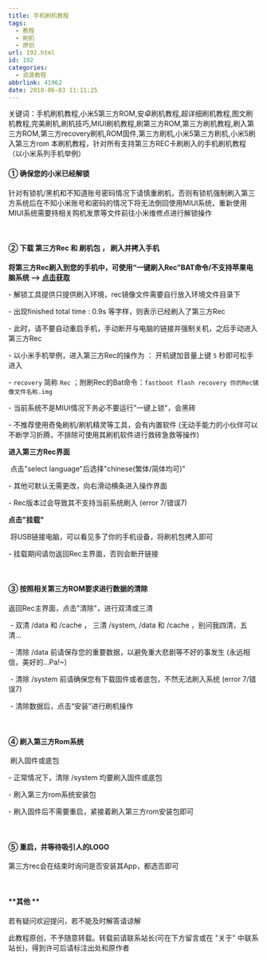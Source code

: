 ```yaml
---
title: 手机刷机教程
tags:
  - 教程
  - 刷机
  - 原创
url: 192.html
id: 192
categories:
  - 资源教程
abbrlink: 41962
date: 2018-06-03 11:11:25
---
```


关键词：手机刷机教程,小米5第三方ROM,安卓刷机教程,超详细刷机教程,图文刷机教程,完美刷机,刷机技巧,MIUI刷机教程,刷第三方ROM,第三方刷机教程,刷入第三方ROM,第三方recovery刷机,ROM固件,第三方刷机,小米5第三方刷机,小米5刷入第三方rom 本刷机教程，针对所有支持第三方REC卡刷刷入的手机刷机教程（以小米系列手机举例）  

#### **① 确保您的小米已经解锁**

针对有锁机/黑机和不知道账号密码情况下请慎重刷机，否则有锁机强制刷入第三方系统后在不知小米账号和密码的情况下将无法倒回使用MIUI系统，重新使用MIUI系统需要持相关购机发票等文件前往小米维修点进行解锁操作

 

#### **② 下载 第三方Rec 和 刷机包 ， 刷入并拷入手机**

**将第三方Rec刷入到您的手机中，可使用“一键刷入Rec”BAT命令/不支持苹果电脑系统 --> [点击获取](http://www.miui.com/forum.php?mod=attachment&aid=MTA1MTU0MDV8ZmM0MWUzODV8MTUxNzg0MTU2NXwxNzQwOTQ5MXw3MzA4MTg2)**

\- 解锁工具提供只提供刷入环境，rec镜像文件需要自行放入环境文件目录下

\- 出现finished total time : 0.9s 等字样，则表示已经刷入了第三方Rec

\- 此时，请不要自动重启手机，手动断开与电脑的链接并强制关机，之后手动进入第三方Rec

\- 以小米手机举例，进入第三方Rec的操作为 ： 开机键加音量上键 `5` 秒即可松手进入

- `recovery` 简称 `Rec` ；附刷Rec的Bat命令：`fastboot flash recovery 你的Rec镜像文件名称.img`

\- 当前系统不是MIUI情况下务必不要运行"一键上锁"，会黑砖

\- 不推荐使用奇兔刷机/刷机精灵等工具，会有内置软件 (无动手能力的小伙伴可以不断学习折腾，不排除可使用其刷机软件进行救砖急救等操作)

**进入第三方Rec界面**

 点击"select language"后选择"chinese(繁体/简体均可)"

\- 其他可默认无需更改，向右滑动横条进入操作界面

\- Rec版本过会导致其不支持当前系统刷入 (error 7/错误7)

**点击"挂载"**

 将USB链接电脑，可以看见多了你的手机设备，将刷机包拷入即可

\- 挂载期间请勿返回Rec主界面，否则会断开链接

 

#### **③ 按照相关第三方ROM要求进行数据的清除**

返回Rec主界面，点击"清除"，进行双清或三清

 \- 双清 /data 和 /cache ， 三清 /system, /data 和 /cache ，别问我四清，五清...

 \- 清除 /data 前请保存您的重要数据，以避免重大悲剧等不好的事发生 (永远相信，美好的...Pa!~)

 \- 清除 /system 前请确保您有下载固件或者底包，不然无法刷入系统 (error 7/错误7)

 \- 清除数据后，点击“安装”进行刷机操作

 

#### **④ 刷入第三方Rom系统**

 刷入固件或底包

\- 正常情况下，清除 /system 均要刷入固件或底包

\- 刷入第三方rom系统安装包

\- 刷入固件后不需要重启，紧接着刷入第三方rom安装包即可

 

#### **⑤ 重启，并等待吸引人的LOGO**

第三方rec会在结束时询问是否安装其App，都选否即可

 

#### **其他 **

若有疑问欢迎提问，若不能及时解答请谅解

此教程原创，不予随意转载。转载前请联系站长(可在下方留言或在 "关于" 中联系站长)，得到许可后请标注出处和原作者